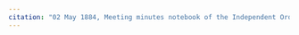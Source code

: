 ```yaml
---
citation: "02 May 1884, Meeting minutes notebook of the Independent Order of Good Templars, High Bridge Lodge No. 296, Tompkins County History Center, Ithaca NY."
---
```



